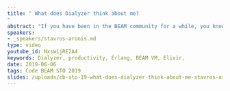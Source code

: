 ```yaml
---
title: " What does Dialyzer think about me?
"
abstract: "If you have been in the BEAM community for a while, you know that Dialyzer is a tool with fanatic lovers and haters. In the speaker's personal opinion, however, most of the haters actually like Dialyzer, but absolutely loathe how the tool is treating them. In this talk I will explain how Dialyzer works, with the goal to help you decipher its warnings (or their absence), make it run faster and increase your overall productivity while using it."
speakers:
- _speakers/stavros-aronis.md
type: video
youtube_id: Nxsw1jRE2A4
keywords: Dialyzer, productivity, Erlang, BEAM VM, Elixir,
date: 2019-06-06
tags: Code BEAM STO 2019
slides: /uploads/cb-sto-19-what-does-dialyzer-think-about-me-stavros-aronis-compressed.pdf
---
```

